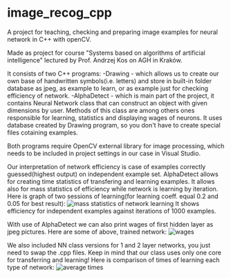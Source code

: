 # image_recog_cpp
A project for teaching, checking and preparing image examples for neural network in C++ with openCV.

Made as project for course "Systems based on algorithms of artificial intelligence" lectured by Prof. Andrzej Kos on AGH in Kraków.

It consists of two C++ programs:
-Drawing - which allows us to create our own base of handwritten symbols(i.e. letters) and store in built-in folder database as jpeg, as example to learn, or as example just for checking efficiency of network.
-AlphaDetect - which is main part of the project, it contains Neural Network class that can construct an object with given dimensions by user. Methods of this class are among others ones responsible for learning, statistics and displaying wages of neurons. It uses database created by Drawing program, so you don't have to create special files cotaining examples.

Both programs require OpenCV external library for image processing, which needs to be included in project settings in our case in Visual Studio.

Our interpretation of network efficiency is case of examples correctly guessed(highest output) on independent example set.
AlphaDetect allows for creating time statistics of transfering and learning examples.
It allows also for mass statistics of efficiency while network is learning by iteration.
Here is graph of two sessions of learning(for learning coeff. equal 0.2 and 0.05 for best result):
![mass statistics of network learning](https://img.techpowerup.org/200606/chart8.png)
It shows efficiency for independent examples against iterations of 1000 examples. 

With use of AlphaDetect we can also print wages of first hidden layer as jpeg pictures.
Here are some of above, trained network:
![wages](https://img.techpowerup.org/200606/trzy.png)

We also included NN class versions for 1 and 2 layer networks, you just need to swap the .cpp files.
Keep in mind that our class uses only one core for transferring and learning!
Here is comparison of times of learning each type of network:
![average times](https://img.techpowerup.org/200606/chart7.png)
